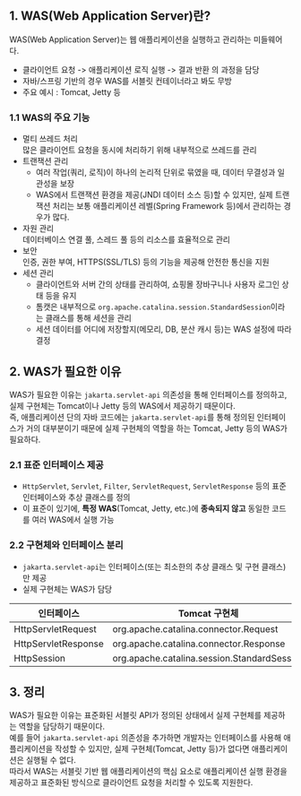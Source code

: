 ## 1. WAS(Web Application Server)란? 

WAS(Web Application Server)는 웹 애플리케이션을 실행하고 관리하는 미들웨어다.
- 클라이언트 요청 -> 애플리케이션 로직 실행 -> 결과 반환 의 과정을 담당
- 자바/스프링 기반의 경우 WAS를 서블릿 컨테이너라고 봐도 무방
- 주요 예시 : Tomcat, Jetty 등

### 1.1 WAS의 주요 기능
- 멀티 쓰레드 처리  
  많은 클라이언트 요청을 동시에 처리하기 위해 내부적으로 쓰레드를 관리
- 트랜잭션 관리  
  - 여러 작업(쿼리, 로직)이 하나의 논리적 단위로 묶였을 때, 데이터 무결성과 일관성을 보장
  - WAS에서 트랜잭션 환경을 제공(JNDI 데이터 소스 등)할 수 있지만, 실제 트랜잭션 처리는 보통 애플리케이션 레벨(Spring Framework 등)에서 관리하는 경우가 많다.
- 자원 관리  
  데이터베이스 연결 풀, 스레드 풀 등의 리소스를 효율적으로 관리
- 보안  
  인증, 권한 부여, HTTPS(SSL/TLS) 등의 기능을 제공해 안전한 통신을 지원
- 세션 관리  
  - 클라이언트와 서버 간의 상태를 관리하여, 쇼핑몰 장바구니나 사용자 로그인 상태 등을 유지
  - 톰캣은 내부적으로 `org.apache.catalina.session.StandardSession`이라는 클래스를 통해 세션을 관리 
  - 세션 데이터를 어디에 저장할지(메모리, DB, 분산 캐시 등)는 WAS 설정에 따라 결정

## 2. WAS가 필요한 이유
WAS가 필요한 이유는 `jakarta.servlet-api` 의존성을 통해 인터페이스를 정의하고, 실제 구현체는 Tomcat이나 Jetty 등의 WAS에서 제공하기 때문이다.  
즉, 애플리케이션 단의 자바 코드에는 `jakarta.servlet-api`를 통해 정의된 인터페이스가 거의 대부분이기 때문에 실제 구현체의 역할을 하는 Tomcat, Jetty 등의 WAS가 필요하다.

### 2.1 표준 인터페이스 제공
- `HttpServlet`, `Servlet`, `Filter`, `ServletRequest`, `ServletResponse` 등의 표준 인터페이스와 추상 클래스를 정의
- 이 표준이 있기에, **특정 WAS**(Tomcat, Jetty, etc.)에 **종속되지 않고** 동일한 코드를 여러 WAS에서 실행 가능

### 2.2 구현체와 인터페이스 분리
- `jakarta.servlet-api`는 인터페이스(또는 최소한의 추상 클래스 및 구현 클래스)만 제공
- 실제 구현체는 WAS가 담당

| 인터페이스               | Tomcat 구현체                                   | Jetty 구현체                          |
|---------------------|----------------------------------------------|------------------------------------|
| HttpServletRequest  | org.apache.catalina.connector.Request        | org.eclipse.jetty.server.Request   |
| HttpServletResponse | org.apache.catalina.connector.Response       | org.eclipse.jetty.server.Response  |
|HttpSession          | org.apache.catalina.session.StandardSession  |org.eclipse.jetty.server.session.Session |

## 3. 정리
WAS가 필요한 이유는 표준화된 서블릿 API가 정의된 상태에서 실제 구현체를 제공하는 역할을 담당하기 때문이다.  
예를 들어 `jakarta.servlet-api` 의존성을 추가하면 개발자는 인터페이스를 사용해 애플리케이션을 작성할 수 있지만, 실제 구현체(Tomcat, Jetty 등)가 없다면 애플리케이션은 실행될 수 없다.  
따라서 WAS는 서블릿 기반 웹 애플리케이션의 핵심 요소로 애플리케이션 실행 환경을 제공하고 표준화된 방식으로 클라이언트 요청을 처리할 수 있도록 지원한다.